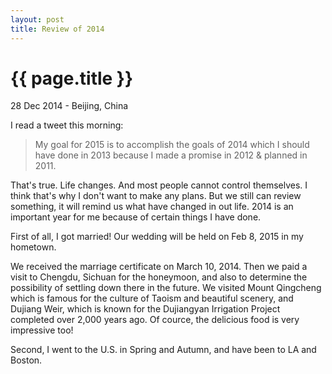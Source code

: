 ```yaml
---
layout: post
title: Review of 2014
---
```


{{ page.title }}
================

<p class="meta">28 Dec 2014 - Beijing, China</p>

I read a tweet this morning:
> My goal for 2015 is to accomplish the goals of 2014 which I should have done in 2013 because I made a promise in 2012 & planned in 2011.

That's true. Life changes. And most people cannot control themselves. I think that's why I don't want to make any plans. But we still can review something, it will remind us what have changed in out life. 2014 is an important year for me because of certain things I have done.

First of all, I got married! Our wedding will be held on Feb 8, 2015 in my hometown.

We received the marriage certificate on March 10, 2014. Then we paid a visit to Chengdu, Sichuan for the honeymoon, and also to determine the possibility of settling down there in the future. We visited Mount Qingcheng which is famous for the culture of Taoism and beautiful scenery, and Dujiang Weir, which is known for the Dujiangyan Irrigation Project completed over 2,000 years ago. Of cource, the delicious food is very impressive too!

Second, I went to the U.S. in Spring and Autumn, and have been to LA and Boston.





